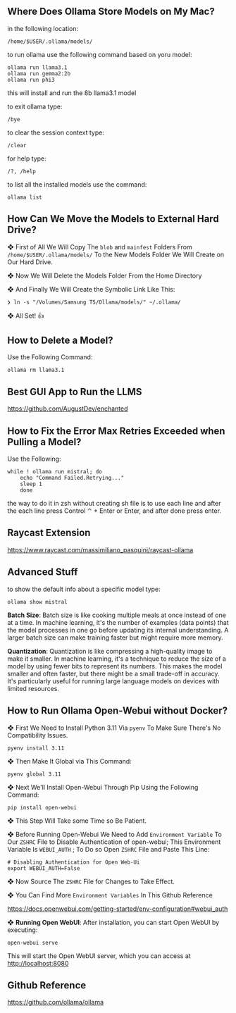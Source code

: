 ## Where Does Ollama Store Models on My Mac? 

in the following location: 

```
/home/$USER/.ollama/models/
```

to run ollama use the following command based on yoru model: 

```
ollama run llama3.1
ollama run gemma2:2b
ollama run phi3
```

this will install and run the 8b llama3.1 model

to exit ollama type: 

```
/bye
```

to clear the session context type: 

```
/clear
```

for help type: 

```
/?, /help
```

to list all the installed models use the command: 

```
ollama list
```



## How Can We Move the Models to External Hard Drive? 

❖ First of All We Will Copy The `blob` and `mainfest` Folders From `/home/$USER/.ollama/models/` To the New Models Folder We Will Create on Our Hard Drive. 

❖ Now We Will Delete the Models Folder From the Home Directory 

❖ And Finally We Will Create the Symbolic Link Like This: 

```
❯ ln -s "/Volumes/Samsung T5/Ollama/models/" ~/.ollama/
```

❖ All Set! 👍 

## How to Delete a Model?

Use the Following Command: 

```
ollama rm llama3.1
```

## Best GUI App to Run the LLMS

https://github.com/AugustDev/enchanted

## How to Fix the Error Max Retries Exceeded when Pulling a Model?

Use the Following: 

```
while ! ollama run mistral; do
	echo "Command Failed.Retrying..."
	sleep 1
	done
```

the way to do it in zsh without creating sh file is to use each line and after the each line press Control ⌃ + Enter or Enter, and after done press enter. 

## Raycast Extension

https://www.raycast.com/massimiliano_pasquini/raycast-ollama

## Advanced Stuff

to show the default info about a specific model type: 

```
ollama show mistral
```

**Batch Size**: Batch size is like cooking multiple meals at once instead of one at a time. In machine learning, it's the number of examples (data points) that the model processes in one go before updating its internal understanding. A larger batch size can make training faster but might require more memory.

**Quantization**: Quantization is like compressing a high-quality image to make it smaller. In machine learning, it's a technique to reduce the size of a model by using fewer bits to represent its numbers. This makes the model smaller and often faster, but there might be a small trade-off in accuracy. It's particularly useful for running large language models on devices with limited resources.



## How to Run Ollama Open-Webui without Docker?

❖ First We Need to Install Python 3.11 Via `pyenv` To Make Sure There's No Compatibility Issues. 

```
pyenv install 3.11
```

❖ Then Make It Global via This Command: 

```
pyenv global 3.11
```

❖ Next We'll Install Open-Webui Through Pip Using the Following Command: 

```
pip install open-webui
```

❖ This Step Will Take some Time so Be Patient. 

❖ Before Running Open-Webui We Need to Add `Environment Variable` To Our `ZSHRC` File to Disable Authentication of open-webui; This Environment Variable Is `WEBUI_AUTH` ; To Do so Open `ZSHRC` File and Paste This Line: 

```
# Disabling Authentication for Open Web-Ui
export WEBUI_AUTH=False
```

❖ Now Source The `ZSHRC` File for Changes to Take Effect. 

❖ You Can Find More `Environment Variables` In This Github Reference 

https://docs.openwebui.com/getting-started/env-configuration#webui_auth

❖ **Running Open WebUI**: After installation, you can start Open WebUI by executing:

```
open-webui serve
```

This will start the Open WebUI server, which you can access at [http://localhost:8080](http://localhost:8080/)



## Github Reference

https://github.com/ollama/ollama

